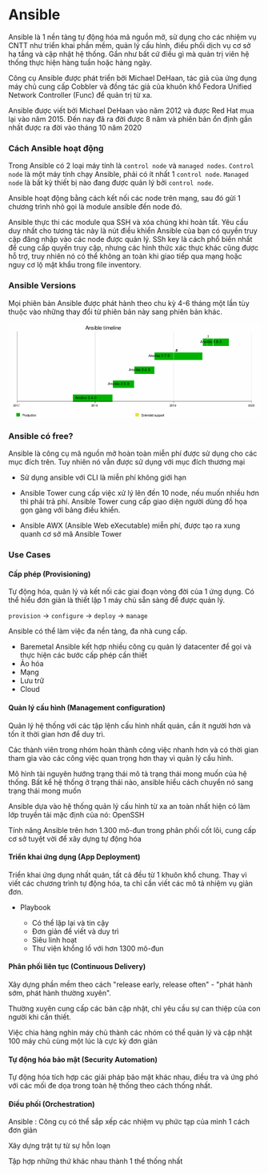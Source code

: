 # Ansible

Ansible là 1 nền tảng tự động hóa mã nguồn mở, sử dụng cho các nhiệm vụ CNTT như triển khai phần mềm, quản lý cấu hình, điều phối dịch vụ cơ sở hạ tầng và cập nhật hệ thống. Gần như bất cứ điều gì mà quản trị viên hệ thống thực hiện hàng tuần hoặc hàng ngày.

Công cụ Ansible được phát triển bởi Michael DeHaan, tác giả của ứng dụng máy chủ cung cấp Cobbler và đồng tác giả của khuôn khổ Fedora Unified Network Controller (Func) để quản trị từ xa.

Ansible được viết bởi Michael DeHaan vào năm 2012 và được Red Hat mua lại vào năm 2015. Đến nay đã ra đời được 8 năm và phiên bản ổn định gần nhất được ra đời vào tháng 10 năm 2020

### Cách Ansible hoạt động

Trong Ansible có 2 loại máy tính là `control node` và `managed nodes`. `Control node` là một máy tính chạy Ansible, phải có ít nhất 1 `control node`. `Managed node` là bất kỳ thiết bị nào đang được quản lý bởi `control node`.

Ansible hoạt động bằng cách kết nối các node trên mạng, sau đó gửi 1 chương trình nhỏ gọi là module ansible đến node đó.

Ansible thực thi các module qua SSH và xóa chúng khi hoàn tất. Yêu cầu duy nhất cho tương tác này là nút điều khiển Ansible của bạn có quyền truy cập đăng nhập vào các node được quản lý. SSh key là cách phổ biển nhất để cung cấp quyền truy cập, nhưng các hình thức xác thực khác cũng được hỗ trợ, truy nhiên nó có thể không an toàn khi giao tiếp qua mạng hoặc nguy cơ lộ mật khẩu trong file inventory.

### Ansible Versions

Mọi phiên bản Ansible được phát hành theo chu kỳ 4-6 tháng một lần tùy thuộc vào những thay đổi từ phiên bản này sang phiên bản khác.

![](../image/version.png)

### Ansible có free? 

Ansible là công cụ mã nguồn mở hoàn toàn miễn phí được sử dụng cho các mục đích trên. Tuy nhiên nó vẫn được sử dụng với mục đích thương mại

- Sử dụng ansible với CLI là miễn phí không giới hạn

- Ansible Tower cung cấp việc xử lý lên đến 10 node, nếu muốn nhiều hơn thì phải trả phí. Ansible Tower cung cấp giao diện người dùng đồ họa gọn gàng với bảng điều khiển.

- Ansible AWX (Ansible Web eXecutable) miễn phí, được tạo ra xung quanh cơ sở mã Ansible Tower

### Use Cases

#### Cấp phép (Provisioning)

Tự động hóa, quản lý và kết nối các giai đoạn vòng đời của 1 ứng dụng. Có thể hiểu đơn giản là thiết lập 1 máy chủ sẵn sàng để được quản lý.

`provision` -> `configure` -> `deploy` -> `manage`

Ansible có thể làm việc đa nền tảng, đa nhà cung cấp.

- Baremetal
Ansible kết hợp nhiều công cụ quản lý datacenter để gọi và thực hiện các bước cấp phép cần thiết
- Ảo hóa
- Mạng
- Lưu trữ
- Cloud

#### Quản lý cấu hình (Management configuration)

Quản lý hệ thống với các tập lệnh cấu hình nhất quán, cần ít người hơn và tốn ít thời gian hơn để duy trì. 

Các thành viên trong nhóm hoàn thành công việc nhanh hơn và có thời gian tham gia vào các công việc quan trọng hơn thay vì quản lý cấu hình. 

Mô hình tài nguyên hướng trạng thái mô tả trạng thái mong muốn của hệ thống. Bất kể hệ thống ở trạng thái nào, ansible hiểu cách chuyển nó sang trạng thái mong muốn 

Ansible dựa vào hệ thống quản lý cấu hình từ xa an toàn nhất hiện có làm lớp truyền tải mặc định của nó: OpenSSH

Tính năng Ansible trên hơn 1.300 mô-đun trong phân phối cốt lõi, cung cấp cơ sở tuyệt vời để xây dựng tự động hóa

#### Triển khai ứng dụng (App Deployment)

Triển khai ứng dụng nhất quán, tất cả đều từ 1 khuôn khổ chung. Thay vì viết các chương trình tự động hóa, ta chỉ cần viết các mô tả nhiệm vụ giản đơn. 

- Playbook 

    - Có thể lặp lại và tin cậy 
    - Đơn giản để viết và duy trì
    - Siêu linh hoạt 
    - Thư viện khổng lồ với hơn 1300 mô-đun

#### Phân phối liên tục (Continuous Delivery)

Xây dựng phần mềm theo cách "release early, release often" - "phát hành sớm, phát hành thường xuyên".

Thường xuyên cung cấp các bản cập nhật, chỉ yêu cầu sự can thiệp của con người khi cần thiết. 

Việc chia hàng nghìn máy chủ thành các nhóm có thể quản lý và cập nhật 100 máy chủ cùng một lúc là cực kỳ đơn giản

#### Tự động hóa bảo mật (Security Automation)

Tự động hóa tích hợp các giải pháp bảo mật khác nhau, điều tra và ứng phó với các mối đe dọa trong toàn hệ thống theo cách thống nhất.

#### Điều phối  (Orchestration)

Ansible : Công cụ có thể sắp xếp các nhiệm vụ phức tạp của mình 1 cách đơn giản

Xây dựng trật tự từ sự hỗn loạn 

Tập hợp những thứ khác nhau thành 1 thể thống nhất 








